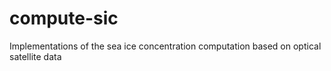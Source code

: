 # compute-sic
Implementations of the sea ice concentration computation based on optical satellite data
